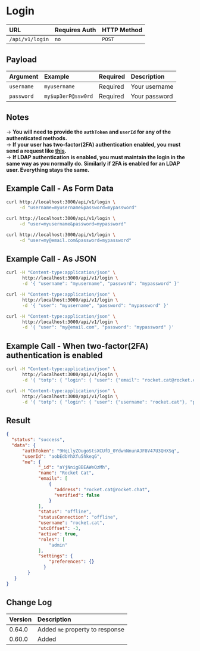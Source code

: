 # Login

| URL             | Requires Auth | HTTP Method |
| :-------------- | :------------ | :---------- |
| `/api/v1/login` | `no`          | `POST`      |

## Payload

| Argument   | Example            | Required | Description   |
| :--------- | :----------------- | :------- | :------------ |
| `username` | `myusername`       | Required | Your username |
| `password` | `my$up3erP@ssw0rd` | Required | Your password |

## Notes

-> **You will need to provide the `authToken` and `userId` for any of the authenticated methods.** <br/>
-> **If your user has two-factor(2FA) authentication enabled, you must send a request like [this](#example-call---when-two-factor2fa-authentication-is-enabled).** <br/>
-> **If LDAP authentication is enabled, you must maintain the login in the same way as you normally do. Similarly if 2FA is enabled for an LDAP user. Everything stays the same.** <br/>

## Example Call - As Form Data

```bash
curl http://localhost:3000/api/v1/login \
     -d "username=myusername&password=mypassword"
```

```bash
curl http://localhost:3000/api/v1/login \
     -d "user=myusername&password=mypassword"
```

```bash
curl http://localhost:3000/api/v1/login \
     -d "user=my@email.com&password=mypassword"
```

## Example Call - As JSON

```bash
curl -H "Content-type:application/json" \
      http://localhost:3000/api/v1/login \
      -d '{ "username": "myusername", "password": "mypassword" }'
```

```bash
curl -H "Content-type:application/json" \
      http://localhost:3000/api/v1/login \
      -d '{ "user": "myusername", "password": "mypassword" }'
```

```bash
curl -H "Content-type:application/json" \
      http://localhost:3000/api/v1/login \
      -d '{ "user": "my@email.com", "password": "mypassword" }'
```

## Example Call - When two-factor(2FA) authentication is enabled

```bash
curl -H "Content-type:application/json" \
      http://localhost:3000/api/v1/login \
      -d '{ "totp": { "login": { "user": {"email": "rocket.cat@rocket.chat"}, "password": "password" }, "code": "224610" } }
```

```bash
curl -H "Content-type:application/json" \
      http://localhost:3000/api/v1/login \
      -d '{ "totp": { "login": { "user": {"username": "rocket.cat"}, "password": "password" }, "code": "224610" } }
```

## Result

```json
{
  "status": "success",
  "data": {
      "authToken": "9HqLlyZOugoStsXCUfD_0YdwnNnunAJF8V47U3QHXSq",
      "userId": "aobEdbYhXfu5hkeqG",
      "me": {
            "_id": "aYjNnig8BEAWeQzMh",
            "name": "Rocket Cat",
            "emails": [
                {
                  "address": "rocket.cat@rocket.chat",
                  "verified": false
                }
            ],
            "status": "offline",
            "statusConnection": "offline",
            "username": "rocket.cat",
            "utcOffset": -3,
            "active": true,
            "roles": [
                "admin"
            ],
            "settings": {
                "preferences": {}
              }
        }
   }
}
```

## Change Log

| Version | Description |
| :--- | :--- |
| 0.64.0 | Added `me` property to response |
| 0.60.0 | Added |
